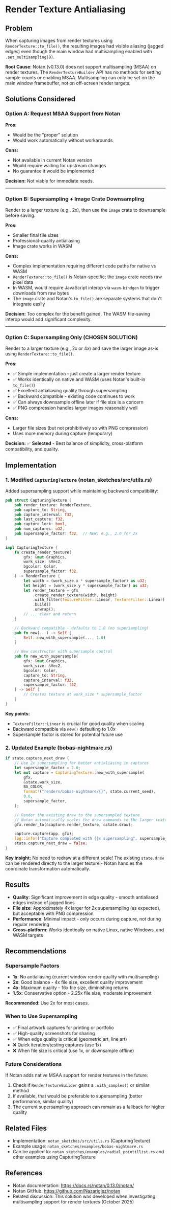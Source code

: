 # Render Texture Antialiasing

## Problem

When capturing images from render textures using `RenderTexture::to_file()`, the resulting images had visible aliasing (jagged edges) even though the main window had multisampling enabled with `.set_multisampling(8)`.

**Root Cause**: Notan (v0.13.0) does not support multisampling (MSAA) on render textures. The `RenderTextureBuilder` API has no methods for setting sample counts or enabling MSAA. Multisampling can only be set on the main window framebuffer, not on off-screen render targets.

## Solutions Considered

### Option A: Request MSAA Support from Notan

**Pros:**
- Would be the "proper" solution
- Would work automatically without workarounds

**Cons:**
- Not available in current Notan version
- Would require waiting for upstream changes
- No guarantee it would be implemented

**Decision:** Not viable for immediate needs.

---

### Option B: Supersampling + Image Crate Downsampling

Render to a larger texture (e.g., 2x), then use the `image` crate to downsample before saving.

**Pros:**
- Smaller final file sizes
- Professional-quality antialiasing
- Image crate works in WASM

**Cons:**
- Complex implementation requiring different code paths for native vs WASM
- `RenderTexture::to_file()` is Notan-specific; the `image` crate needs raw pixel data
- In WASM, would require JavaScript interop via `wasm-bindgen` to trigger downloads from raw bytes
- The `image` crate and Notan's `to_file()` are separate systems that don't integrate easily

**Decision:** Too complex for the benefit gained. The WASM file-saving interop would add significant complexity.

---

### Option C: Supersampling Only (CHOSEN SOLUTION)

Render to a larger texture (e.g., 2x or 4x) and save the larger image as-is using `RenderTexture::to_file()`.

**Pros:**
- ✅ Simple implementation - just create a larger render texture
- ✅ Works identically on native and WASM (uses Notan's built-in `to_file()`)
- ✅ Excellent antialiasing quality through supersampling
- ✅ Backward compatible - existing code continues to work
- ✅ Can always downsample offline later if file size is a concern
- ✅ PNG compression handles larger images reasonably well

**Cons:**
- Larger file sizes (but not prohibitively so with PNG compression)
- Uses more memory during capture (temporary)

**Decision:** ✅ **Selected** - Best balance of simplicity, cross-platform compatibility, and quality.

## Implementation

### 1. Modified `CapturingTexture` (notan_sketches/src/utils.rs)

Added supersampling support while maintaining backward compatibility:

```rust
pub struct CapturingTexture {
    pub render_texture: RenderTexture,
    pub capture_to: String,
    pub capture_interval: f32,
    pub last_capture: f32,
    pub capture_lock: bool,
    pub num_captures: u32,
    pub supersample_factor: f32,  // NEW: e.g., 2.0 for 2x
}

impl CapturingTexture {
    fn create_render_texture(
        gfx: &mut Graphics,
        work_size: &Vec2,
        bgcolor: Color,
        supersample_factor: f32,
    ) -> RenderTexture {
        let width = (work_size.x * supersample_factor) as u32;
        let height = (work_size.y * supersample_factor) as u32;
        let render_texture = gfx
            .create_render_texture(width, height)
            .with_filter(TextureFilter::Linear, TextureFilter::Linear)  // Important!
            .build()
            .unwrap();
        // ... clear and return
    }

    // Backward compatible - defaults to 1.0 (no supersampling)
    pub fn new(...) -> Self {
        Self::new_with_supersample(..., 1.0)
    }

    // New constructor with supersample control
    pub fn new_with_supersample(
        gfx: &mut Graphics,
        work_size: &Vec2,
        bgcolor: Color,
        capture_to: String,
        capture_interval: f32,
        supersample_factor: f32,
    ) -> Self {
        // Creates texture at work_size * supersample_factor
    }
}
```

**Key points:**
- `TextureFilter::Linear` is crucial for good quality when scaling
- Backward compatible via `new()` defaulting to 1.0x
- Supersample factor is stored for potential future use

### 2. Updated Example (bobas-nightmare.rs)

```rust
if state.capture_next_draw {
    // Use 2x supersampling for better antialiasing in captures
    let supersample_factor = 2.0;
    let mut capture = CapturingTexture::new_with_supersample(
        gfx,
        &state.work_size,
        BG_COLOR,
        format!("renders/bobas-nightmare/{}", state.current_seed),
        0.0,
        supersample_factor,
    );

    // Render the existing draw to the supersampled texture
    // Notan automatically scales the draw commands to the larger texture
    gfx.render_to(&capture.render_texture, &state.draw);

    capture.capture(app, gfx);
    log::info!("Capture completed with {}x supersampling", supersample_factor);
    state.capture_next_draw = false;
}
```

**Key insight:** No need to redraw at a different scale! The existing `state.draw` can be rendered directly to the larger texture - Notan handles the coordinate transformation automatically.

## Results

- **Quality**: Significant improvement in edge quality - smooth antialiased edges instead of jagged lines
- **File size**: Approximately 4x larger for 2x supersampling (as expected), but acceptable with PNG compression
- **Performance**: Minimal impact - only occurs during capture, not during regular rendering
- **Cross-platform**: Works identically on native Linux, native Windows, and WASM targets

## Recommendations

### Supersample Factors

- **1x**: No antialiasing (current window render quality with multisampling)
- **2x**: Good balance - 4x file size, excellent quality improvement
- **4x**: Maximum quality - 16x file size, diminishing returns
- **1.5x**: Conservative option - 2.25x file size, moderate improvement

**Recommended**: Use 2x for most cases.

### When to Use Supersampling

- ✅ Final artwork captures for printing or portfolio
- ✅ High-quality screenshots for sharing
- ✅ When edge quality is critical (geometric art, line art)
- ❌ Quick iteration/testing captures (use 1x)
- ❌ When file size is critical (use 1x, or downsample offline)

### Future Considerations

If Notan adds native MSAA support for render textures in the future:
1. Check if `RenderTextureBuilder` gains a `.with_samples()` or similar method
2. If available, that would be preferable to supersampling (better performance, similar quality)
3. The current supersampling approach can remain as a fallback for higher quality

## Related Files

- Implementation: `notan_sketches/src/utils.rs` (CapturingTexture)
- Example usage: `notan_sketches/examples/bobas-nightmare.rs`
- Can be applied to: `notan_sketches/examples/radial_pointillist.rs` and other examples using CapturingTexture

## References

- Notan documentation: https://docs.rs/notan/0.13.0/notan/
- Notan GitHub: https://github.com/Nazariglez/notan
- Related discussion: This solution was developed when investigating multisampling support for render textures (October 2025)
